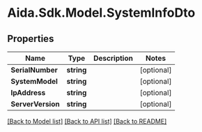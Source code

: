 # Aida.Sdk.Model.SystemInfoDto

## Properties

Name | Type | Description | Notes
------------ | ------------- | ------------- | -------------
**SerialNumber** | **string** |  | [optional] 
**SystemModel** | **string** |  | [optional] 
**IpAddress** | **string** |  | [optional] 
**ServerVersion** | **string** |  | [optional] 

[[Back to Model list]](../README.md#documentation-for-models) [[Back to API list]](../README.md#documentation-for-api-endpoints) [[Back to README]](../README.md)

